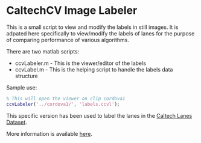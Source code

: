 # CaltechCV Image Labeler

This is a small script to view and modify the labels in still images. 
It is adpated here specifically to view/modify the labels of lanes for 
the purpose of comparing performance of various algorithms.


There are two matlab scripts:
* ccvLabeler.m    - This is the viewer/editor of the labels
* ccvLabel.m      - This is the helping script to handle the labels data structure


Sample use:
```matlab
% This will open the viewer on clip cordova1
ccvLabeler('../cordova1/', 'labels.ccvl');
````

This specific version has been used to label the lanes in the [Caltech Lanes Dataset](http://www.mohamedaly.info/datasets/caltech-lanes/).

More information is available [here](http://www.mohamedaly.info/software/caltechcv-image-labeler).
